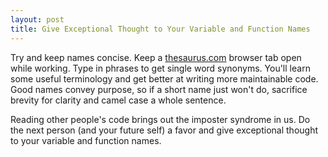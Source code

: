 ```yaml
---
layout: post
title: Give Exceptional Thought to Your Variable and Function Names
---
```


Try and keep names concise. Keep a [thesaurus.com][1] browser tab open while working. Type in phrases to get single word synonyms. You'll learn some useful terminology and get better at writing more maintainable code. Good names convey purpose, so if a short name just won't do, sacrifice brevity for clarity and camel case a whole sentence.

Reading other people's code brings out the imposter syndrome in us. Do the next person (and your future self) a favor and give exceptional thought to your variable and function names.

[1]: https://thesaurus.com
